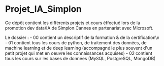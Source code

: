 # Projet_IA_Simplon
Ce dépôt contient les différents projets et cours éffectué lors de la promotion dev data/IA de Simplon Cannes en partenariat avec Microsoft.

Le dossier : - 00 contient un descriptif de la formation & de la certification\n
             - 01 contient tous les cours de python, de traitement des données, de machine learning et de deep learning 
               (accompagné le plus souvent d'un petit projet qui met en oeuvre les connaissances acquises)
             - 02 contient tous les cours sur les bases de données (MySQL, PostgreSQL, MongoDB)
